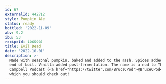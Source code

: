 ```yaml
---
id: 67
externalId: 442712
style: Pumpkin Ale
status: ready
bottled: '2022-11-09'
abv: 9.2
ibu: 53
recipeId: 1065085
title: Evil Dead
date: '2022-10-01'
description: >-
  Made with seasonal pumpkin, baked and added to the mash. Spices added at the
  end of boil. Vanilla added post-fermentation. The name is a nod to The Bruce
  Campbell Podcast (<a href="https://twitter.com/BruceCPod">@BruceCPod</a>),
  which you should check out!
---
```

